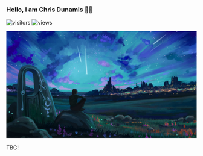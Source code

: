 ### Hello, I am Chris Dunamis 👋🏾
![visitors](https://visitor-badge.glitch.me/badge?page_id=ChrisDunamis.ChrisDunamis) ![views](https://komarev.com/ghpvc/?username=ChrisDunamis&label=views)

![Cover Image](.miscs/Anime%20Silhouette%20Starfall%20Landscape.jpg)

TBC!
